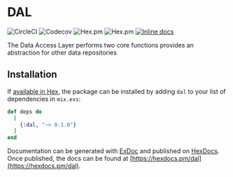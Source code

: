 # DAL

![CircleCI](https://img.shields.io/circleci/project/github/expert360/dal.svg)
![Codecov](https://img.shields.io/codecov/c/github/expert360/dal.svg)
![Hex.pm](https://img.shields.io/hexpm/dt/dal.svg)
![Hex.pm](https://img.shields.io/hexpm/v/dal.svg)
[![Inline docs](http://inch-ci.org/github/expert360/dal.svg)](http://inch-ci.org/github/expert360/dal)

The Data Access Layer performs two core functions provides an abstraction for other data repositories

## Installation

If [available in Hex](https://hex.pm/docs/publish), the package can be installed
by adding `dal` to your list of dependencies in `mix.exs`:

```elixir
def deps do
  [
    {:dal, "~> 0.1.0"}
  ]
end
```

Documentation can be generated with [ExDoc](https://github.com/elixir-lang/ex_doc)
and published on [HexDocs](https://hexdocs.pm). Once published, the docs can
be found at [https://hexdocs.pm/dal](https://hexdocs.pm/dal).
